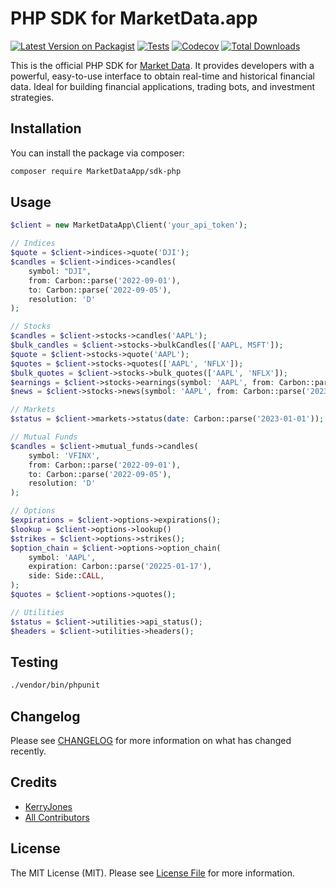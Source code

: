 # PHP SDK for MarketData.app

[![Latest Version on Packagist](https://img.shields.io/packagist/v/MarketDataApp/sdk-php.svg?style=flat-square)](https://packagist.org/packages/MarketDataApp/sdk-php)
[![Tests](https://img.shields.io/github/actions/workflow/status/MarketDataApp/sdk-php/run-tests.yml?branch=main&label=tests&style=flat-square)](https://github.com/MarketDataApp/sdk-php/actions/workflows/run-tests.yml)
[![Codecov](https://codecov.io/gh/MarketDataApp/sdk-php/graph/badge.svg?token=5W2IB9F6RU)](https://codecov.io/github/MarketDataApp/sdk-php)
[![Total Downloads](https://img.shields.io/packagist/dt/MarketDataApp/sdk-php.svg?style=flat-square)](https://packagist.org/packages/MarketDataApp/sdk-php)

This is the official PHP SDK for [Market Data](https://marketdata.app). It provides developers with a powerful, easy-to-use interface to obtain
real-time and historical financial data. Ideal for building financial applications, trading bots, and investment
strategies.

## Installation

You can install the package via composer:

```bash
composer require MarketDataApp/sdk-php
```

## Usage

```php
$client = new MarketDataApp\Client('your_api_token');

// Indices
$quote = $client->indices->quote('DJI');
$candles = $client->indices->candles(
    symbol: "DJI",
    from: Carbon::parse('2022-09-01'),
    to: Carbon::parse('2022-09-05'),
    resolution: 'D'
);

// Stocks
$candles = $client->stocks->candles('AAPL');
$bulk_candles = $client->stocks->bulkCandles(['AAPL, MSFT']);
$quote = $client->stocks->quote('AAPL');
$quotes = $client->stocks->quotes(['AAPL', 'NFLX']);
$bulk_quotes = $client->stocks->bulk_quotes(['AAPL', 'NFLX']);
$earnings = $client->stocks->earnings(symbol: 'AAPL', from: Carbon::parse('2023-01-01'));
$news = $client->stocks->news(symbol: 'AAPL', from: Carbon::parse('2023-01-01'));

// Markets
$status = $client->markets->status(date: Carbon::parse('2023-01-01'));

// Mutual Funds
$candles = $client->mutual_funds->candles(
    symbol: 'VFINX',
    from: Carbon::parse('2022-09-01'),
    to: Carbon::parse('2022-09-05'),
    resolution: 'D'
);

// Options
$expirations = $client->options->expirations();
$lookup = $client->options->lookup()
$strikes = $client->options->strikes();
$option_chain = $client->options->option_chain(
    symbol: 'AAPL',
    expiration: Carbon::parse('20225-01-17'),
    side: Side::CALL,
);
$quotes = $client->options->quotes();

// Utilities
$status = $client->utilities->api_status();
$headers = $client->utilities->headers();
```

## Testing

```bash
./vendor/bin/phpunit
```

## Changelog

Please see [CHANGELOG](CHANGELOG.md) for more information on what has changed recently.

## Credits

- [KerryJones](https://github.com/KerryJones)
- [All Contributors](../../contributors)

## License

The MIT License (MIT). Please see [License File](LICENSE.md) for more information.
